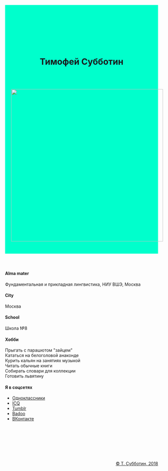 <!DOCTYPE html>

<html>
	<head>
		<title>Личная страница Тимофея Субботина</title>
	 	<meta name="viewport" content="width=device-width, initial-scale=1.0">
		<meta charset="utf-8">
		<meta name="description" content="Личная страница и контакты">
		<!-- Bootstrap Core CSS -->
    	<link href="https://maxcdn.bootstrapcdn.com/bootstrap/3.3.7/css/bootstrap.min.css" rel="stylesheet" media="screen">
	</head>
	<body>
		<header style="background-color:#00ffcc; padding-top:130px;"> 
			<center><h1>Тимофей Субботин</h1></center>
			<br /><br />
        	<img src="image.png" title="c'est moi" alt="" style="height:500px; margin:20px 20px 40px 20px; " >
		</header>
		<section id="portfolio">
			<div class="container">
				<div class="col-md-3">
					<article>
						<h4>Alma mater</h4>
						<p>Фундаментальная и прикладная лингвистика, НИУ ВШЭ, Москва</p>
					</article>
					<article>
						<h4>City</h4>
						<p>Москва</p>
					</article>
					<article>
						<h4>School</h4>
						<p>Школа №8</p>
					</article>
				</div>
				<div class="col-md-6">
					<article>
						<h4>Хобби</h4>
						<p>Прыгать с парашютом "зайцем"<br />
						Кататься на белоголовой анаконде<br />
						Курить кальян на занятиях музыкой<br />
						Читать обычные книги<br />
						Собирать словари для коллекции<br />
						Готовить львятину<br />
					</article>
				</div>
				<div class="col-md-3">
					<h4>Я в соцсетях</h4>
					<ul>
						<li><a href="https://ru.wikipedia.org/wiki/%D0%98%D0%BD%D1%82%D0%B5%D1%80%D1%80%D0%BE%D0%B1%D0%B0%D0%BD%D0%B3">Одноклассники</li>
						<li><a href="https://ru.wikipedia.org/wiki/%D0%9F%D0%BE%D1%80%D0%BE%D1%81%D1%8F%D1%87%D1%8C%D1%8F_%D0%BB%D0%B0%D1%82%D1%8B%D0%BD%D1%8C">ICQ</li>
						<li><a href="https://ru.wikipedia.org/wiki/%D0%9E%D1%82%D0%B2%D0%B5%D1%82_%D0%BD%D0%B0_%D0%B3%D0%BB%D0%B0%D0%B2%D0%BD%D1%8B%D0%B9_%D0%B2%D0%BE%D0%BF%D1%80%D0%BE%D1%81_%D0%B6%D0%B8%D0%B7%D0%BD%D0%B8,_%D0%B2%D1%81%D0%B5%D0%BB%D0%B5%D0%BD%D0%BD%D0%BE%D0%B9_%D0%B8_%D0%B2%D1%81%D0%B5%D0%B3%D0%BE_%D1%82%D0%B0%D0%BA%D0%BE%D0%B3%D0%BE">Tumblr</li>
						<li><a href="https://ru.wikipedia.org/wiki/%D0%9F%D0%B0%D1%80%D0%B0%D0%B4%D0%BE%D0%BA%D1%81_%D0%BA%D0%BE%D1%88%D0%BA%D0%B8_%D1%81_%D0%BC%D0%B0%D1%81%D0%BB%D0%BE%D0%BC">Badoo</li>
					  <li><a href="https://vk.com/kingdom_romland">ВКонтакте</li>
          </ul>
				</div>
			</div>
		</section>
		<footer class="bs-docs-footer"> 
			<div class="container"> 
			<br /><br /><br /><br /><br /><br />
				<p style="text-align:right; ">&copy; Т. Субботин, 2018</p> 
			</div>
		</footer>
	</body>
</html>
